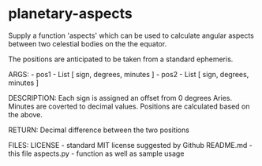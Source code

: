 # planetary-aspects

Supply a function 'aspects' which  can be used to calculate angular aspects between
two celestial bodies on the the equator.

The positions are anticipated to be taken from a standard ephemeris.

ARGS:
	- pos1 - List [ sign, degrees, minutes ]
	- pos2 - List [ sign, degrees, minutes ]

DESCRIPTION:
	Each sign is assigned an offset from 0 degrees Aries.
	Minutes are coverted to decimal values.
	Positions are calculated based on the above.

RETURN: 
	Decimal difference between the two positions		

FILES:
	LICENSE - standard MIT license suggested by Github
	README.md - this file
	aspects.py - function as well as sample usage

